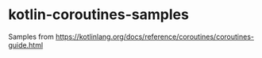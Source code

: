 # kotlin-coroutines-samples

Samples from https://kotlinlang.org/docs/reference/coroutines/coroutines-guide.html
